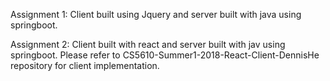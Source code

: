 Assignment 1: Client built using Jquery and server built with java using 
springboot.


Assignment 2: Client built with react and server built with jav using 
springboot. Please refer to CS5610-Summer1-2018-React-Client-DennisHe 
repository for client implementation. 
